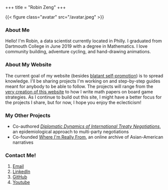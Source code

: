 +++
title = "Robin Zeng"
+++

{{< figure class="avatar" src="/avatar.jpeg" >}}

### About Me

Hello! I'm Robin, a data scientist currently located in Philly. I graduated from Dartmouth College in June 2019 with a degree in Mathematics. I love community building, adventure cycling, and hand-drawing animations. 


### About My Website

The current goal of my website (besides [blatant self-promotion](/resume.md)) is to spread knowledge. I'll be sharing projects I'm working on and step-by-step guides meant for anybody to be able to follow. The projects will range from the [very creation of this website](#) to how I write math papers on board game strategies. As I continue to build out this site, I might have a better focus for the projects I share, but for now, I hope you enjoy the eclecticism! 


### My Other Projects

* Co-authored [*Diplomatic Dynamics of International Treaty Negotiations*](https://journals.calstate.edu/pump/article/view/1920/2044), an epidemiological approach to multi-party negotiations
* Co-founded [Where I'm Really From](whereimreallyfrom.com), an online archive of Asian-American narratives


### Contact Me! 

1. [Email](mailto:robinzeng1@gmail.com)
2. [LinkedIn](https://www.linkedin.com/in/robinzeng1/)
3. [GitHub](https://github.com/robinzng)
4. [Youtube](#)
